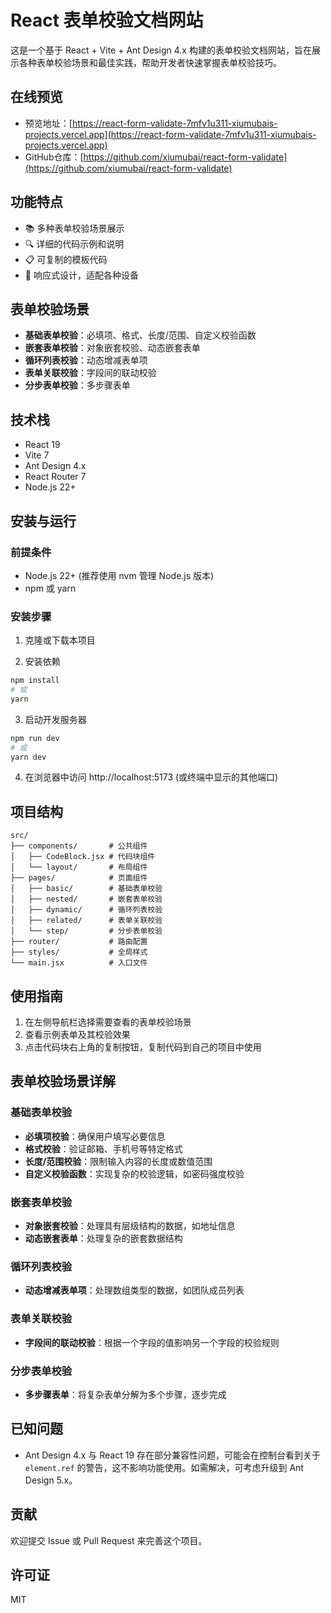 # React 表单校验文档网站

这是一个基于 React + Vite + Ant Design 4.x 构建的表单校验文档网站，旨在展示各种表单校验场景和最佳实践，帮助开发者快速掌握表单校验技巧。

## 在线预览

- 预览地址：[https://react-form-validate-7mfv1u311-xiumubais-projects.vercel.app](https://react-form-validate-7mfv1u311-xiumubais-projects.vercel.app)
- GitHub仓库：[https://github.com/xiumubai/react-form-validate](https://github.com/xiumubai/react-form-validate)

## 功能特点

- 📚 多种表单校验场景展示
- 🔍 详细的代码示例和说明
- 📋 可复制的模板代码
- 📱 响应式设计，适配各种设备

## 表单校验场景

- **基础表单校验**：必填项、格式、长度/范围、自定义校验函数
- **嵌套表单校验**：对象嵌套校验、动态嵌套表单
- **循环列表校验**：动态增减表单项
- **表单关联校验**：字段间的联动校验
- **分步表单校验**：多步骤表单

## 技术栈

- React 19
- Vite 7
- Ant Design 4.x
- React Router 7
- Node.js 22+

## 安装与运行

### 前提条件

- Node.js 22+ (推荐使用 nvm 管理 Node.js 版本)
- npm 或 yarn

### 安装步骤

1. 克隆或下载本项目

2. 安装依赖
```bash
npm install
# 或
yarn
```

3. 启动开发服务器
```bash
npm run dev
# 或
yarn dev
```

4. 在浏览器中访问 http://localhost:5173 (或终端中显示的其他端口)

## 项目结构

```
src/
├── components/       # 公共组件
│   ├── CodeBlock.jsx # 代码块组件
│   └── layout/       # 布局组件
├── pages/            # 页面组件
│   ├── basic/        # 基础表单校验
│   ├── nested/       # 嵌套表单校验
│   ├── dynamic/      # 循环列表校验
│   ├── related/      # 表单关联校验
│   └── step/         # 分步表单校验
├── router/           # 路由配置
├── styles/           # 全局样式
└── main.jsx          # 入口文件
```

## 使用指南

1. 在左侧导航栏选择需要查看的表单校验场景
2. 查看示例表单及其校验效果
3. 点击代码块右上角的复制按钮，复制代码到自己的项目中使用

## 表单校验场景详解

### 基础表单校验

- **必填项校验**：确保用户填写必要信息
- **格式校验**：验证邮箱、手机号等特定格式
- **长度/范围校验**：限制输入内容的长度或数值范围
- **自定义校验函数**：实现复杂的校验逻辑，如密码强度校验

### 嵌套表单校验

- **对象嵌套校验**：处理具有层级结构的数据，如地址信息
- **动态嵌套表单**：处理复杂的嵌套数据结构

### 循环列表校验

- **动态增减表单项**：处理数组类型的数据，如团队成员列表

### 表单关联校验

- **字段间的联动校验**：根据一个字段的值影响另一个字段的校验规则

### 分步表单校验

- **多步骤表单**：将复杂表单分解为多个步骤，逐步完成

## 已知问题

- Ant Design 4.x 与 React 19 存在部分兼容性问题，可能会在控制台看到关于 `element.ref` 的警告，这不影响功能使用。如需解决，可考虑升级到 Ant Design 5.x。

## 贡献

欢迎提交 Issue 或 Pull Request 来完善这个项目。

## 许可证

MIT
